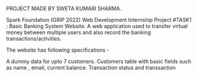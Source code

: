 PROJECT MADE BY SWETA KUMARI SHARMA.

Spark Foundation (GRIP 2022) Web Development Internship Project #TASK1 : Basic Banking System Website.
A web application used to transfer virtual money between multiple users and 
also record the banking transactions/activities.

The website has following specifications -

A dummy data for upto 7 customers.
Customers table with basic fields such as name , email, current balance.
Transaction status and transsaction
